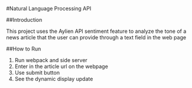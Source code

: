 #Natural Language Processing API

##Introduction

This project uses the Aylien API sentiment feature to analyze the tone
of a news article that the user can provide through a text field in the web
page

##How to Run

1. Run webpack and side server
2. Enter in the article url on the webpage
3. Use submit button
4. See the dynamic display update
